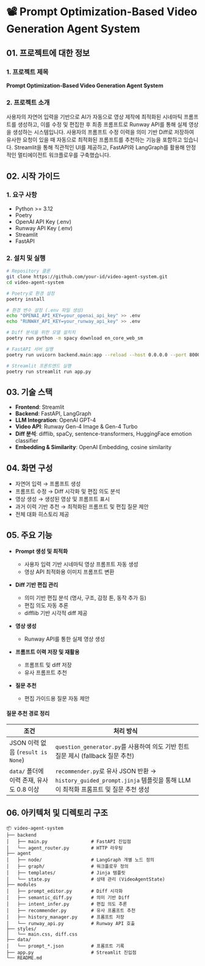 
# 📽️ Prompt Optimization-Based Video Generation Agent System

## 01. 프로젝트에 대한 정보

### 1. 프로젝트 제목

**Prompt Optimization-Based Video Generation Agent System**

### 2. 프로젝트 소개

사용자의 자연어 입력을 기반으로 AI가 자동으로 영상 제작에 최적화된 시네마틱 프롬프트를 생성하고, 이를 수정 및 편집한 후 최종 프롬프트로 Runway API를 통해 실제 영상을 생성하는 시스템입니다. 사용자의 프롬프트 수정 이력을 의미 기반 Diff로 저장하여 유사한 요청이 있을 때 자동으로 최적화된 프롬프트를 추천하는 기능을 포함하고 있습니다. Streamlit을 통해 직관적인 UI를 제공하고, FastAPI와 LangGraph를 활용해 안정적인 멀티에이전트 워크플로우를 구축했습니다.

## 02. 시작 가이드

### 1. 요구 사항

- Python >= 3.12
- Poetry
- OpenAI API Key (.env)
- Runway API Key (.env)
- Streamlit
- FastAPI

### 2. 설치 및 실행

```bash
# Repository 클론
git clone https://github.com/your-id/video-agent-system.git
cd video-agent-system

# Poetry로 환경 설정
poetry install

# 환경 변수 설정 (.env 파일 생성)
echo "OPENAI_API_KEY=your_openai_api_key" >> .env
echo "RUNWAY_API_KEY=your_runway_api_key" >> .env

# Diff 분석을 위한 모델 설치치
poetry run python -m spacy download en_core_web_sm

# FastAPI 서버 실행
poetry run uvicorn backend.main:app --reload --host 0.0.0.0 --port 8000

# Streamlit 프론트엔드 실행
poetry run streamlit run app.py
```

## 03. 기술 스택

- **Frontend**: Streamlit
- **Backend**: FastAPI, LangGraph
- **LLM Integration**: OpenAI GPT-4
- **Video API**: Runway Gen-4 Image & Gen-4 Turbo
- **Diff 분석**: difflib, spaCy, sentence-transformers, HuggingFace emotion classifier
- **Embedding & Similarity**: OpenAI Embedding, cosine similarity

## 04. 화면 구성

- 자연어 입력 → 프롬프트 생성
- 프롬프트 수정 → Diff 시각화 및 편집 의도 분석
- 영상 생성 → 생성된 영상 및 프롬프트 표시
- 과거 이력 기반 추천 → 최적화된 프롬프트 및 편집 질문 제안
- 전체 대화 히스토리 제공

## 05. 주요 기능

- **Prompt 생성 및 최적화**
  - 사용자 입력 기반 시네마틱 영상 프롬프트 자동 생성
  - 영상 API 최적화용 이미지 프롬프트 변환

- **Diff 기반 편집 관리**
  - 의미 기반 편집 분석 (명사, 구조, 감정 톤, 동작 추가 등)
  - 편집 의도 자동 추론
  - difflib 기반 시각적 diff 제공

- **영상 생성**
  - Runway API를 통한 실제 영상 생성

- **프롬프트 이력 저장 및 재활용**
  - 프롬프트 및 diff 저장
  - 유사 프롬프트 추천

- **질문 추천**
  - 편집 가이드용 질문 자동 제안

#### 질문 추천 경로 정리

| 조건                            | 처리 방식                                                                                         |
| ----------------------------- | --------------------------------------------------------------------------------------------- |
| JSON 이력 없음 (`result is None`) | `question_generator.py`를 사용하여 의도 기반 힌트 질문 제시 (fallback 질문 추천)                                 |
| `data/` 폴더에 이력 존재, 유사도 0.8 이상 | `recommender.py`로 유사 JSON 반환 → `history_guided_prompt.jinja` 템플릿을 통해 LLM이 최적화 프롬프트 및 질문 추천 생성 |

## 06. 아키텍처 및 디렉토리 구조

```text
📦 video-agent-system
├── backend
│   ├── main.py                # FastAPI 진입점
│   └── agent_router.py        # HTTP 라우팅
├── agent
│   ├── node/                  # LangGraph 개별 노드 정의
│   ├── graph/                 # 워크플로우 정의
│   ├── templates/             # Jinja 템플릿
│   └── state.py               # 상태 관리 (VideoAgentState)
├── modules
│   ├── prompt_editor.py       # Diff 시각화
│   ├── semantic_diff.py       # 의미 기반 Diff
│   ├── intent_infer.py        # 편집 의도 추론
│   ├── recommender.py         # 유사 프롬프트 추천
│   ├── history_manager.py     # 프롬프트 저장
│   └── runway_api.py          # Runway API 호출
├── styles/
│   └── main.css, diff.css
├── data/
│   └── prompt_*.json          # 프롬프트 기록
├── app.py                     # Streamlit 진입점
└── README.md

